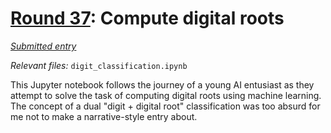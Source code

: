 # [Round 37](https://cg.esolangs.gay/37/): Compute digital roots

[*Submitted entry*](https://cg.esolangs.gay/37/#9)

*Relevant files:* `digit_classification.ipynb`

This Jupyter notebook follows the journey of a young AI entusiast as they attempt to solve the task of 
computing digital roots using machine learning. The concept of a dual "digit + digital root" classification
was too absurd for me not to make a narrative-style entry about.
